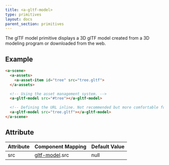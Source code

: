 ```yaml
---
title: <a-gltf-model>
type: primitives
layout: docs
parent_section: primitives
---
```


The glTF model primitive displays a 3D glTF model created from a 3D
modeling program or downloaded from the web.

## Example

```html
<a-scene>
  <a-assets>
    <a-asset-item id="tree" src="tree.gltf">
  </a-assets>

  <!-- Using the asset management system. -->
  <a-gltf-model src="#tree"></a-gltf-model>

  <!-- Defining the URL inline. Not recommended but more comfortable for web developers. -->
  <a-gltf-model src="tree.gltf"></a-gltf-model>
</a-scene>
```

## Attribute

[gltf]: ../components/gltf-model.md

| Attribute | Component Mapping      | Default Value |
|-----------|------------------------|---------------|
| src       | [gltf-model][gltf].src | null          |
